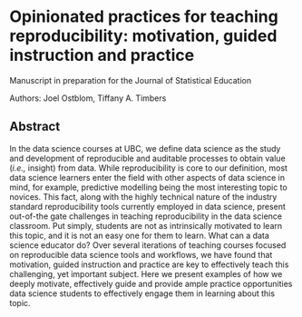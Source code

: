 # Opinionated practices for teaching reproducibility: motivation, guided instruction and practice
Manuscript in preparation for the Journal of Statistical Education

Authors: Joel Ostblom, Tiffany A. Timbers

## Abstract

In the data science courses at UBC, we define data science as the study 
and development of reproducible and auditable processes to obtain value 
(*i.e.,* insight) from data. While reproducibility is core to our definition, 
most data science learners enter the field with other aspects of data science in mind, 
for example, predictive modelling being the most interesting topic to novices. 
This fact, along with the highly technical nature 
of the industry standard reproducibility tools currently employed in data science, 
present out-of-the gate challenges in teaching reproducibility in the data science classroom. 
Put simply, students are not as intrinsically motivated to learn this topic, 
and it is not an easy one for them to learn. What can a data science educator do? 
Over several iterations of teaching courses focused on reproducible data science tools and workflows, 
we have found that motivation, guided instruction 
and practice are key to effectively teach this challenging, yet important subject. 
Here we present examples of how we deeply motivate, effectively guide
and provide ample practice opportunities data science students 
to effectively engage them in learning about this topic. 
